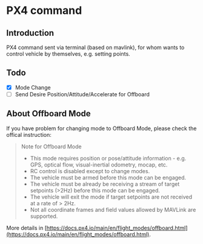 # PX4 command

## Introduction
PX4 command sent via terminal (based on mavlink), for whom wants to control vehicle by themselves, e.g. setting points.

## Todo
- [x] Mode Change
- [ ] Send Desire Position/Attitude/Accelerate for Offboard

## About Offboard Mode
If you have problem for changing mode to Offboard Mode, please check the offical instruction:

> Note for Offboard Mode
> - This mode requires position or pose/attitude information - e.g. GPS, optical flow, visual-inertial odometry, mocap, etc.
> - RC control is disabled except to change modes.
> - The vehicle must be armed before this mode can be engaged.
> - The vehicle must be already be receiving a stream of target setpoints (>2Hz) before this mode can be engaged.
> - The vehicle will exit the mode if target setpoints are not received at a rate of > 2Hz.
> - Not all coordinate frames and field values allowed by MAVLink are supported.

More details in [https://docs.px4.io/main/en/flight_modes/offboard.html](https://docs.px4.io/main/en/flight_modes/offboard.html).
